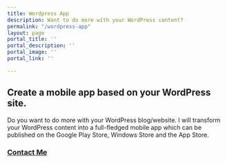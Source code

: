 ```yaml
---
title: Wordpress App
description: Want to do more with your WordPress content?
permalink: "/wordpress-app"
layout: page
portal_title: ''
portal_description: ''
portal_image: ''
portal_link: ''

---
```

## Create a mobile app based on your WordPress site.

Do you want to do more with your WordPress blog/website. I will transform your WordPress content into a full-fledged mobile app which can be published on the Google Play Store, Windows Store and the App Store.

### [**Contact Me**](/contact "Send me a message!")